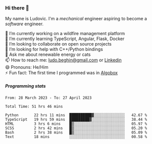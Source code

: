 ### Hi there 👋

My name is Ludovic. I'm a *mechanical* engineer aspiring to become a *software* engineer.

 🔭 I’m currently working on a wildfire management platform<br/>
 🌱 I’m currently learning TypeScript, Angular, Flask, Docker<br/>
 👯 I’m looking to collaborate on open source projects<br/>
 🤔 I’m looking for help with C++/Python bindings<br/>
 💬 Ask me about renewable energy or cats<br/>
 📫 How to reach me: ludo.beghin@gmail.com or [Linkedin](https://www.linkedin.com/in/ludovic-beghin/)<br/>
 😄 Pronouns: He/Him<br/>
 ⚡ Fun fact: The first time I programmed was in [Algobox](https://fr.wikipedia.org/wiki/Algobox)<br/>

##### Programming stats
<!--START_SECTION:waka-->

```text
From: 28 March 2023 - To: 27 April 2023

Total Time: 51 hrs 46 mins

Python       22 hrs 11 mins  ██████████▓░░░░░░░░░░░░░░   42.67 %
TypeScript   19 hrs 59 mins  █████████▓░░░░░░░░░░░░░░░   38.44 %
HTML         3 hrs 6 mins    █▒░░░░░░░░░░░░░░░░░░░░░░░   05.97 %
SCSS         2 hrs 42 mins   █▒░░░░░░░░░░░░░░░░░░░░░░░   05.20 %
Bash         2 hrs 38 mins   █▒░░░░░░░░░░░░░░░░░░░░░░░   05.09 %
Text         18 mins         ░░░░░░░░░░░░░░░░░░░░░░░░░   00.58 %
```

<!--END_SECTION:waka-->
